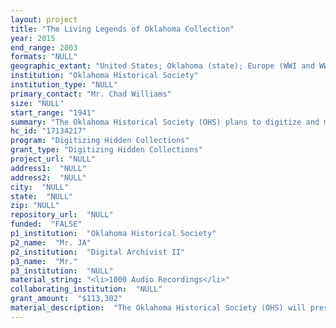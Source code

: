 ```yaml
--- 
layout: project 
title: "The Living Legends of Oklahoma Collection"
year: 2015
end_range: 2003
formats: "NULL"
geographic_extant: "United States; Oklahoma (state); Europe (WWI and WWII); Asia (Korean War, Vietnam War);"
institution: "Oklahoma Historical Society"
institution_type: "NULL"
primary_contact: "Mr. Chad Williams"
size: "NULL"
start_range: "1941"
summary: "The Oklahoma Historical Society (OHS) plans to digitize and make available 5000 Audio files including: 1/4\" Reel Tape; audio/mpeg; Cassette Tape; CD-ROMs from the Living Legends Collection. The interviews selected will reflect the state's political, cultural, and economic history, span Oklahoma regionally and cover the mid-nineteenth to the early twentieth century time period. The OHS believes that this undertaking will successfully contribute to the public's access to these regionally significant interviews."
hc_id: "17134217"
program: "Digitizing Hidden Collections"
grant_type: "Digitizing Hidden Collections"
project_url: "NULL"
address1:  "NULL"
address2:  "NULL"
city:  "NULL"
state:  "NULL"
zip: "NULL"
repository_url:  "NULL"
funded:  "FALSE"
p1_institution:  "Oklahoma Historical Society"
p2_name:  "Mr. JA"
p2_institution:  "Digital Archivist II"
p3_name:  "Mr."
p3_institution:  "NULL"
material_string: "<li>1000 Audio Recordings</li>"
collaborating_institution:  "NULL"
grant_amount:  "$113,302"
material_description:  "The Oklahoma Historical Society (OHS) will preserve and digitize 5000 audio files, for free public access, including: 1/4\" reel-to-reel magnetic tape; audio/mpeg; Cassette Tape, and CD-ROMs from the Living Legends Collection. The interviews selected will reflect the state's political, cultural, and economic history, span Oklahoma regionally and cover the mid-nineteenth to the early twentieth century time period. The OHS believes that this undertaking will successfully contribute to the public's access to these regionally significant interviews as well as represent a number of national subjects, movements and individuals of note. The Living Legends Collection is the embodiment of first-hand history in the words of the men and women themselves. Students from grade school age through post-doctoral status will have a chance to listen to the tones, the inflections, the actual words spoken from the comfort of the class-room, home, office or personal computer. \n\nSample interviews of notable Oklahomans and notable National figures:\n\n\u0001Senator Phil Smalley - LL 131.A-B\n\n\u0001Senator Mike Monroney - LL 132.A-B (July 8, 1966), LL 392\n\n\u0001Senator Robert S. Kerr - LL 487\n\nPawnee Bill - LL 117 (April 12, 1939)\n\nGene Autry - LL 403\n\nWoody Guthrie - LL 410\n\nCherokee Strip Pioneers - LL 120\n\nJohn D. Mayo - LL 136.1 (September 1, 1970)\n\nGovernor Dewey Bartlett - LL 139.3\n\nStanley Draper - LL 126.4\n\nColonel Tom Stafford - LL 132.A-B (July 8, 1966)\n\nCarl Albert - LL 167.1 (January 21, 1971)"
---
```

